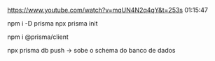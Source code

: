 https://www.youtube.com/watch?v=mqUN4N2q4qY&t=253s
01:15:47

npm i -D prisma
npx prisma init

npm i @prisma/client

npx prisma db push -> sobe o schema do banco de dados